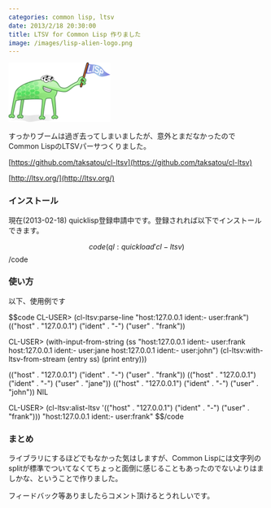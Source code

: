 ```yaml
---
categories: common lisp, ltsv
date: 2013/2/18 20:30:00
title: LTSV for Common Lisp 作りました
image: /images/lisp-alien-logo.png
---
```


![lisp](/images/lisp-alien-logo.png)

すっかりブームは過ぎ去ってしまいましたが、意外とまだなかったのでCommon LispのLTSVパーサつくりました。

[https://github.com/taksatou/cl-ltsv](https://github.com/taksatou/cl-ltsv)

[http://ltsv.org/](http://ltsv.org/)

### インストール

現在(2013-02-18) quicklisp登録申請中です。登録されれば以下でインストールできます。

$$code
(ql:quickload 'cl-ltsv)
$$/code

### 使い方

以下、使用例です

$$code
CL-USER> (cl-ltsv:parse-line "host:127.0.0.1    ident:- user:frank")
(("host" . "127.0.0.1") ("ident" . "-") ("user" . "frank"))

CL-USER> (with-input-from-string (ss "host:127.0.0.1    ident:- user:frank
host:127.0.0.1  ident:- user:jane
host:127.0.0.1  ident:- user:john")
           (cl-ltsv:with-ltsv-from-stream (entry ss)
             (print entry)))

(("host" . "127.0.0.1") ("ident" . "-") ("user" . "frank")) 
(("host" . "127.0.0.1") ("ident" . "-") ("user" . "jane")) 
(("host" . "127.0.0.1") ("ident" . "-") ("user" . "john")) 
NIL

CL-USER> (cl-ltsv:alist-ltsv '(("host" . "127.0.0.1") ("ident" . "-") ("user" . "frank")))
"host:127.0.0.1 ident:- user:frank"
$$/code


### まとめ

ライブラリにするほどでもなかった気はしますが、Common Lispには文字列のsplitが標準でついてなくてちょっと面倒に感じることもあったのでないよりはましかな、ということで作りました。

フィードバック等ありましたらコメント頂けるとうれしいです。
